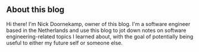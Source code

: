 ## About this blog

Hi there! I'm Nick Doornekamp, owner of this blog. I'm a software engineer based in the Netherlands and use this blog to jot down notes on software engineering-related topics I learned about, with the goal of potentially being useful to either my future self or someone else.
